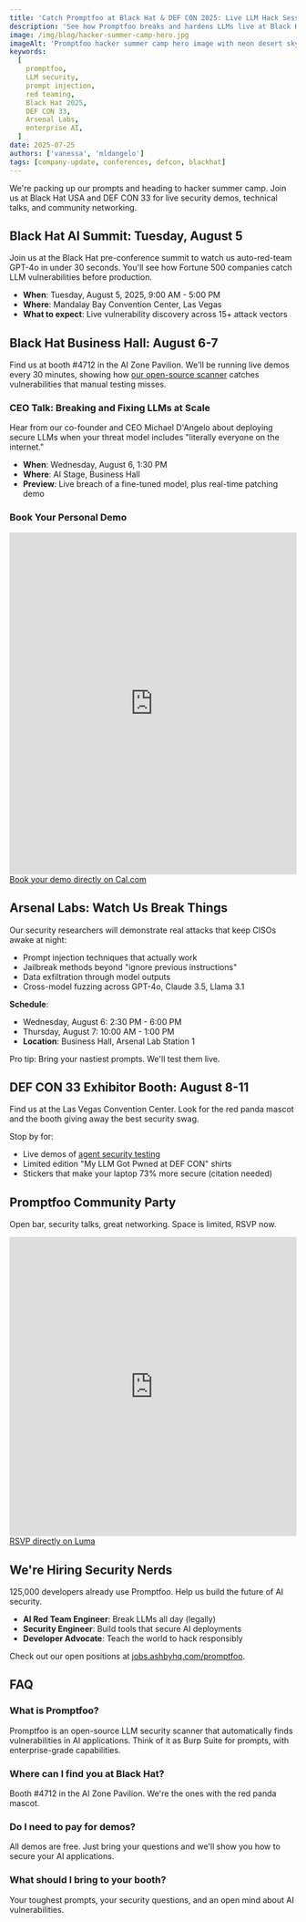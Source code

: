 ```yaml
---
title: 'Catch Promptfoo at Black Hat & DEF CON 2025: Live LLM Hack Sessions, Free Swag & Pool Party'
description: 'See how Promptfoo breaks and hardens LLMs live at Black Hat & DEF CON 2025. Booth 4712, Arsenal Labs demos, CEO deep-dive, and an open-bar meetup.'
image: /img/blog/hacker-summer-camp-hero.jpg
imageAlt: 'Promptfoo hacker summer camp hero image with neon desert skyline'
keywords:
  [
    promptfoo,
    LLM security,
    prompt injection,
    red teaming,
    Black Hat 2025,
    DEF CON 33,
    Arsenal Labs,
    enterprise AI,
  ]
date: 2025-07-25
authors: ['vanessa', 'mldangelo']
tags: [company-update, conferences, defcon, blackhat]
---
```


We're packing up our prompts and heading to hacker summer camp. Join us at Black Hat USA and DEF CON 33 for live security demos, technical talks, and community networking.

<!-- truncate -->

## Black Hat AI Summit: Tuesday, August 5

Join us at the Black Hat pre-conference summit to watch us auto-red-team GPT-4o in under 30 seconds. You'll see how Fortune 500 companies catch LLM vulnerabilities before production.

- **When**: Tuesday, August 5, 2025, 9:00 AM - 5:00 PM
- **Where**: Mandalay Bay Convention Center, Las Vegas
- **What to expect**: Live vulnerability discovery across 15+ attack vectors

## Black Hat Business Hall: August 6-7

Find us at booth #4712 in the AI Zone Pavilion. We'll be running live demos every 30 minutes, showing how [our open-source scanner](https://github.com/promptfoo/promptfoo) catches vulnerabilities that manual testing misses.

### CEO Talk: Breaking and Fixing LLMs at Scale

Hear from our co-founder and CEO Michael D'Angelo about deploying secure LLMs when your threat model includes "literally everyone on the internet."

- **When**: Wednesday, August 6, 1:30 PM
- **Where**: AI Stage, Business Hall
- **Preview**: Live breach of a fine-tuned model, plus real-time patching demo

### Book Your Personal Demo

<iframe
  src="https://cal.com/team/promptfoo/promptfoo-at-blackhat?embed=true"
  width="100%"
  height="600px"
  frameborder="0"
  title="Book a Black Hat demo with Promptfoo"
  loading="lazy"
></iframe>
<noscript>
  <a href="https://cal.com/team/promptfoo/promptfoo-at-blackhat">Book your demo directly on Cal.com</a>
</noscript>

## Arsenal Labs: Watch Us Break Things

Our security researchers will demonstrate real attacks that keep CISOs awake at night:

- Prompt injection techniques that actually work
- Jailbreak methods beyond "ignore previous instructions"
- Data exfiltration through model outputs
- Cross-model fuzzing across GPT-4o, Claude 3.5, Llama 3.1

**Schedule**:

- Wednesday, August 6: 2:30 PM - 6:00 PM
- Thursday, August 7: 10:00 AM - 1:00 PM
- **Location**: Business Hall, Arsenal Lab Station 1

Pro tip: Bring your nastiest prompts. We'll test them live.

## DEF CON 33 Exhibitor Booth: August 8-11

Find us at the Las Vegas Convention Center. Look for the red panda mascot and the booth giving away the best security swag.

Stop by for:

- Live demos of [agent security testing](/blog/agent-security)
- Limited edition "My LLM Got Pwned at DEF CON" shirts
- Stickers that make your laptop 73% more secure (citation needed)

## Promptfoo Community Party

Open bar, security talks, great networking. Space is limited, RSVP now.

<iframe
  src="https://lu.ma/embed/event/evt-68XHWgtMjY47tWT/simple"
  width="100%"
  height="525"
  frameborder="0"
  allow="fullscreen; payment"
  title="RSVP for Promptfoo DEF CON party"
  loading="lazy"
></iframe>
<noscript>
  <a href="https://lu.ma/promptfoo-defcon-party">RSVP directly on Luma</a>
</noscript>

## We're Hiring Security Nerds

125,000 developers already use Promptfoo. Help us build the future of AI security.

- **AI Red Team Engineer**: Break LLMs all day (legally)
- **Security Engineer**: Build tools that secure AI deployments
- **Developer Advocate**: Teach the world to hack responsibly

Check out our open positions at [jobs.ashbyhq.com/promptfoo](https://jobs.ashbyhq.com/promptfoo).

## FAQ

### What is Promptfoo?

Promptfoo is an open-source LLM security scanner that automatically finds vulnerabilities in AI applications. Think of it as Burp Suite for prompts, with enterprise-grade capabilities.

### Where can I find you at Black Hat?

Booth #4712 in the AI Zone Pavilion. We're the ones with the red panda mascot.

### Do I need to pay for demos?

All demos are free. Just bring your questions and we'll show you how to secure your AI applications.

### What should I bring to your booth?

Your toughest prompts, your security questions, and an open mind about AI vulnerabilities.


